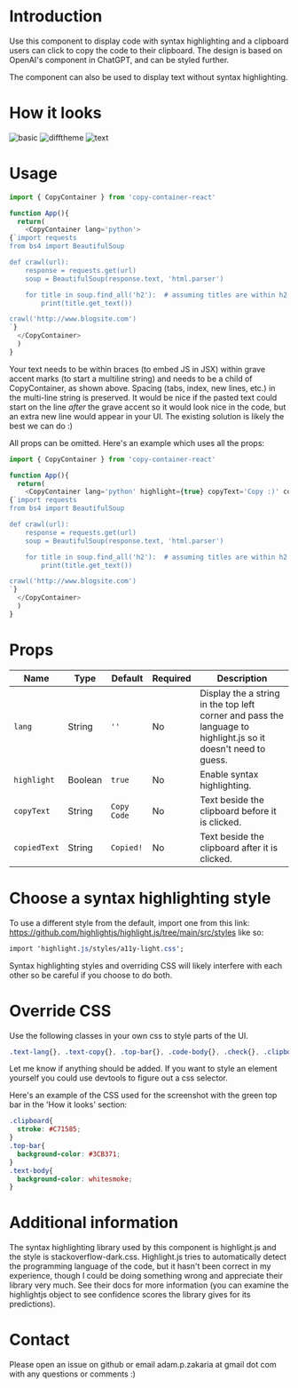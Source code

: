 # Introduction
Use this component to display code with syntax highlighting and a clipboard users can click to copy the code to their clipboard. The design is based on OpenAI's component in ChatGPT, and can be styled further.

The component can also be used to display text without syntax highlighting.

# How it looks
![basic](https://github.com/adam-zakaria/try/blob/main/screenshots/smaller/basic.png?raw=true)
![difftheme](https://github.com/adam-zakaria/try/blob/main/screenshots/smaller/different_theme.png?raw=true)
![text](https://github.com/adam-zakaria/try/blob/main/screenshots/smaller/text.png?raw=true)


# Usage
```javascript
import { CopyContainer } from 'copy-container-react'

function App(){
  return(
    <CopyContainer lang='python'>
{`import requests
from bs4 import BeautifulSoup

def crawl(url):
    response = requests.get(url)
    soup = BeautifulSoup(response.text, 'html.parser')

    for title in soup.find_all('h2'):  # assuming titles are within h2 tags
        print(title.get_text())

crawl('http://www.blogsite.com')
`}
  </CopyContainer>
  ) 
} 
```

Your text needs to be within braces (to embed JS in JSX) within grave accent marks (to start a multiline string) and needs to be a child of CopyContainer, as shown above. Spacing (tabs, index, new lines, etc.) in the multi-line string is preserved. It would be nice if the pasted text could start on the line *after* the grave accent so it would look nice in the code, but an extra new line would appear in your UI. The existing solution is likely the best we can do :)

All props can be omitted. Here's an example which uses all the props:
```javascript
import { CopyContainer } from 'copy-container-react'

function App(){
  return(
    <CopyContainer lang='python' highlight={true} copyText='Copy :)' copiedText='Yay :)'>
{`import requests
from bs4 import BeautifulSoup

def crawl(url):
    response = requests.get(url)
    soup = BeautifulSoup(response.text, 'html.parser')

    for title in soup.find_all('h2'):  # assuming titles are within h2 tags
        print(title.get_text())

crawl('http://www.blogsite.com')
`}
  </CopyContainer>
  ) 
} 
```


# Props

| Name  | Type  | Default | Required | Description |
|-------|-------|---------|----------|-------------|
| `lang` | String |  `''` | No  | Display the a string in the top left corner and pass the language to highlight.js so it doesn't need to guess. |
| `highlight` | Boolean |  `true`  | No | Enable syntax highlighting. |
| `copyText` | String | `Copy Code` | No | Text beside the clipboard before it is clicked. |
| `copiedText` | String | `Copied!` | No | Text beside the clipboard after it is clicked. |

# Choose a syntax highlighting style
To use a different style from the default, import one from this link:
https://github.com/highlightjs/highlight.js/tree/main/src/styles
like so:
```css
import 'highlight.js/styles/a11y-light.css';
```
Syntax highlighting styles and overriding CSS will likely interfere with each other so be careful if you choose to do both.

# Override CSS
Use the following classes in your own css to style parts of the UI.
```css
.text-lang{}, .text-copy{}, .top-bar{}, .code-body{}, .check{}, .clipboard{}
```

Let me know if anything should be added. If you want to style an element yourself you could use devtools to figure out a css selector.

Here's an example of the CSS used for the screenshot with the green top bar in the 'How it looks' section:

```css
.clipboard{
  stroke: #C71585;
}
.top-bar{
  background-color: #3CB371;
}
.text-body{
  background-color: whitesmoke;
}
```

# Additional information
The syntax highlighting library used by this component is highlight.js and the style is stackoverflow-dark.css. Highlight.js tries to automatically detect the programming language of the code, but it hasn't been correct in my experience, though I could be doing something wrong and appreciate their library very much. See their docs for more information (you can examine the highlightjs object to see confidence scores the library gives for its predictions).

# Contact
Please open an issue on github or email adam.p.zakaria at gmail dot com with any questions or comments :)

